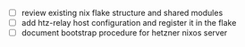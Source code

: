 - [ ] review existing nix flake structure and shared modules
- [ ] add htz-relay host configuration and register it in the flake
- [ ] document bootstrap procedure for hetzner nixos server
